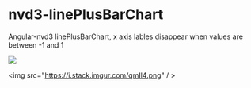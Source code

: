 # nvd3-linePlusBarChart
Angular-nvd3 linePlusBarChart, x axis lables disappear when values are between -1 and 1


<img src="https://i.stack.imgur.com/H4wu1.png" />

<br>

<img src="https://i.stack.imgur.com/qmIl4.png" / > 
